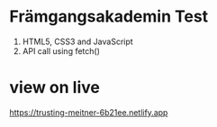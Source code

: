 # Främgangsakademin Test

1. HTML5, CSS3 and JavaScript
2. API call using fetch()

# view on live

https://trusting-meitner-6b21ee.netlify.app